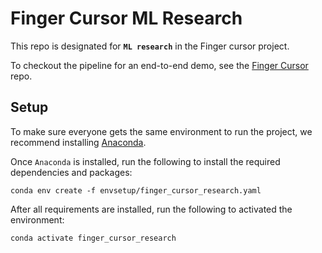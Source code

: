 # Finger Cursor ML Research

This repo is designated for **`ML research`** in the Finger cursor project. 

To checkout the pipeline for an end-to-end demo, see the [Finger Cursor](https://github.com/zb1439/finger_cursor) repo.

## Setup

To make sure everyone gets the same environment to run the project, we recommend installing [Anaconda](https://www.anaconda.com/products/individual).

Once `Anaconda` is installed, run the following to install the required dependencies and packages:

```
conda env create -f envsetup/finger_cursor_research.yaml
```

After all requirements are installed, run the following to activated the environment:

```
conda activate finger_cursor_research
```